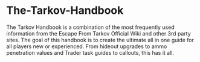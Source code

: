 # The-Tarkov-Handbook
The Tarkov Handbook is a combination of the most frequently used information from the Escape From Tarkov Official Wiki and other
3rd party sites. The goal of this handbook is to create the ultimate all in one guide for all players new or experienced.
From hideout upgrades to ammo penetration values and Trader task guides to callouts, this has it all.
